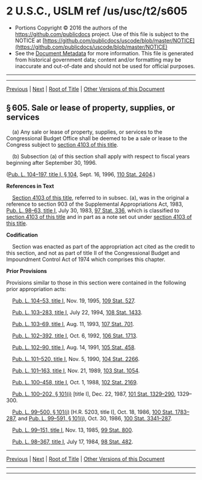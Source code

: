 ---
---

# 2 U.S.C., USLM ref /us/usc/t2/s605

* Portions Copyright © 2016 the authors of the https://github.com/publicdocs project.
  Use of this file is subject to the NOTICE at [https://github.com/publicdocs/uscode/blob/master/NOTICE](https://github.com/publicdocs/uscode/blob/master/NOTICE)
* See the [Document Metadata](././../../../..//README.md) for more information.
  This file is generated from historical government data; content and/or formatting may be inaccurate and out-of-date and should not be used for official purposes.

----------
----------

[Previous](./../../../..//us/usc/t2/ch17/m__us_usc_t2_s604.md) | [Next](./../../../..//us/usc/t2/ch17/m__us_usc_t2_s606.md) | [Root of Title](./../../../../) | [Other Versions of this Document](https://publicdocs.github.io/go/links?ns=uslm&ref=%2Fus%2Fusc%2Ft2%2Fs605)

## § 605. Sale or lease of property, supplies, or services

    (a) Any sale or lease of property, supplies, or services to the Congressional Budget Office shall be deemed to be a sale or lease to the Congress subject to [section 4103 of this title][/us/usc/t2/s4103].

    (b) Subsection (a) of this section shall apply with respect to fiscal years beginning after September 30, 1996.

([Pub. L. 104–197, title I, § 104][/us/pl/104/197/s104], Sept. 16, 1996, [110 Stat. 2404][/us/stat/110/2404].)

 __References in Text__ 

    [Section 4103 of this title][/us/usc/t2/s4103], referred to in subsec. (a), was in the original a reference to section 903 of the Supplemental Appropriations Act, 1983, [Pub. L. 98–63, title I][/us/pl/98/63], July 30, 1983, [97 Stat. 336][/us/stat/97/336], which is classified to [section 4103 of this title][/us/usc/t2/s4103] and in part as a note set out under [section 4103 of this title][/us/usc/t2/s4103].

 __Codification__ 

    Section was enacted as part of the appropriation act cited as the credit to this section, and not as part of title II of the Congressional Budget and Impoundment Control Act of 1974 which comprises this chapter.

 __Prior Provisions__ 

Provisions similar to those in this section were contained in the following prior appropriation acts:

    [Pub. L. 104–53, title I][/us/pl/104/53], Nov. 19, 1995, [109 Stat. 527][/us/stat/109/527].

    [Pub. L. 103–283, title I][/us/pl/103/283], July 22, 1994, [108 Stat. 1433][/us/stat/108/1433].

    [Pub. L. 103–69, title I][/us/pl/103/69], Aug. 11, 1993, [107 Stat. 701][/us/stat/107/701].

    [Pub. L. 102–392, title I][/us/pl/102/392], Oct. 6, 1992, [106 Stat. 1713][/us/stat/106/1713].

    [Pub. L. 102–90, title I][/us/pl/102/90], Aug. 14, 1991, [105 Stat. 458][/us/stat/105/458].

    [Pub. L. 101–520, title I][/us/pl/101/520], Nov. 5, 1990, [104 Stat. 2266][/us/stat/104/2266].

    [Pub. L. 101–163, title I][/us/pl/101/163], Nov. 21, 1989, [103 Stat. 1054][/us/stat/103/1054].

    [Pub. L. 100–458, title I][/us/pl/100/458], Oct. 1, 1988, [102 Stat. 2169][/us/stat/102/2169].

    [Pub. L. 100–202, § 101(i)][/us/pl/100/202/s101/i] \[title I\], Dec. 22, 1987, [101 Stat. 1329–290][/us/stat/101/1329-290], 1329–300.

    [Pub. L. 99–500, § 101(j)][/us/pl/99/500/s101/j] \[H.R. 5203, title I\], Oct. 18, 1986, [100 Stat. 1783–287][/us/stat/100/1783-287], and [Pub. L. 99–591, § 101(j)][/us/pl/99/591/s101/j], Oct. 30, 1986, [100 Stat. 3341–287][/us/stat/100/3341-287].

    [Pub. L. 99–151, title I][/us/pl/99/151], Nov. 13, 1985, [99 Stat. 800][/us/stat/99/800].

    [Pub. L. 98–367, title I][/us/pl/98/367], July 17, 1984, [98 Stat. 482][/us/stat/98/482].

----------

[Previous](./../../../..//us/usc/t2/ch17/m__us_usc_t2_s604.md) | [Next](./../../../..//us/usc/t2/ch17/m__us_usc_t2_s606.md) | [Root of Title](./../../../../) | [Other Versions of this Document](https://publicdocs.github.io/go/links?ns=uslm&ref=%2Fus%2Fusc%2Ft2%2Fs605)

----------
----------

[/us/usc/t2/s4103]: https://publicdocs.github.io/go/links?ns=uslm&ref=%2Fus%2Fusc%2Ft2%2Fs4103
[/us/pl/104/197/s104]: https://publicdocs.github.io/go/links?ns=uslm&ref=%2Fus%2Fpl%2F104%2F197%2Fs104
[/us/stat/110/2404]: https://publicdocs.github.io/go/links?ns=uslm&ref=%2Fus%2Fstat%2F110%2F2404
[/us/usc/t2/s4103]: https://publicdocs.github.io/go/links?ns=uslm&ref=%2Fus%2Fusc%2Ft2%2Fs4103
[/us/pl/98/63]: https://publicdocs.github.io/go/links?ns=uslm&ref=%2Fus%2Fpl%2F98%2F63
[/us/stat/97/336]: https://publicdocs.github.io/go/links?ns=uslm&ref=%2Fus%2Fstat%2F97%2F336
[/us/usc/t2/s4103]: https://publicdocs.github.io/go/links?ns=uslm&ref=%2Fus%2Fusc%2Ft2%2Fs4103
[/us/usc/t2/s4103]: https://publicdocs.github.io/go/links?ns=uslm&ref=%2Fus%2Fusc%2Ft2%2Fs4103
[/us/pl/104/53]: https://publicdocs.github.io/go/links?ns=uslm&ref=%2Fus%2Fpl%2F104%2F53
[/us/stat/109/527]: https://publicdocs.github.io/go/links?ns=uslm&ref=%2Fus%2Fstat%2F109%2F527
[/us/pl/103/283]: https://publicdocs.github.io/go/links?ns=uslm&ref=%2Fus%2Fpl%2F103%2F283
[/us/stat/108/1433]: https://publicdocs.github.io/go/links?ns=uslm&ref=%2Fus%2Fstat%2F108%2F1433
[/us/pl/103/69]: https://publicdocs.github.io/go/links?ns=uslm&ref=%2Fus%2Fpl%2F103%2F69
[/us/stat/107/701]: https://publicdocs.github.io/go/links?ns=uslm&ref=%2Fus%2Fstat%2F107%2F701
[/us/pl/102/392]: https://publicdocs.github.io/go/links?ns=uslm&ref=%2Fus%2Fpl%2F102%2F392
[/us/stat/106/1713]: https://publicdocs.github.io/go/links?ns=uslm&ref=%2Fus%2Fstat%2F106%2F1713
[/us/pl/102/90]: https://publicdocs.github.io/go/links?ns=uslm&ref=%2Fus%2Fpl%2F102%2F90
[/us/stat/105/458]: https://publicdocs.github.io/go/links?ns=uslm&ref=%2Fus%2Fstat%2F105%2F458
[/us/pl/101/520]: https://publicdocs.github.io/go/links?ns=uslm&ref=%2Fus%2Fpl%2F101%2F520
[/us/stat/104/2266]: https://publicdocs.github.io/go/links?ns=uslm&ref=%2Fus%2Fstat%2F104%2F2266
[/us/pl/101/163]: https://publicdocs.github.io/go/links?ns=uslm&ref=%2Fus%2Fpl%2F101%2F163
[/us/stat/103/1054]: https://publicdocs.github.io/go/links?ns=uslm&ref=%2Fus%2Fstat%2F103%2F1054
[/us/pl/100/458]: https://publicdocs.github.io/go/links?ns=uslm&ref=%2Fus%2Fpl%2F100%2F458
[/us/stat/102/2169]: https://publicdocs.github.io/go/links?ns=uslm&ref=%2Fus%2Fstat%2F102%2F2169
[/us/pl/100/202/s101/i]: https://publicdocs.github.io/go/links?ns=uslm&ref=%2Fus%2Fpl%2F100%2F202%2Fs101%2Fi
[/us/stat/101/1329-290]: https://publicdocs.github.io/go/links?ns=uslm&ref=%2Fus%2Fstat%2F101%2F1329-290
[/us/pl/99/500/s101/j]: https://publicdocs.github.io/go/links?ns=uslm&ref=%2Fus%2Fpl%2F99%2F500%2Fs101%2Fj
[/us/stat/100/1783-287]: https://publicdocs.github.io/go/links?ns=uslm&ref=%2Fus%2Fstat%2F100%2F1783-287
[/us/pl/99/591/s101/j]: https://publicdocs.github.io/go/links?ns=uslm&ref=%2Fus%2Fpl%2F99%2F591%2Fs101%2Fj
[/us/stat/100/3341-287]: https://publicdocs.github.io/go/links?ns=uslm&ref=%2Fus%2Fstat%2F100%2F3341-287
[/us/pl/99/151]: https://publicdocs.github.io/go/links?ns=uslm&ref=%2Fus%2Fpl%2F99%2F151
[/us/stat/99/800]: https://publicdocs.github.io/go/links?ns=uslm&ref=%2Fus%2Fstat%2F99%2F800
[/us/pl/98/367]: https://publicdocs.github.io/go/links?ns=uslm&ref=%2Fus%2Fpl%2F98%2F367
[/us/stat/98/482]: https://publicdocs.github.io/go/links?ns=uslm&ref=%2Fus%2Fstat%2F98%2F482


